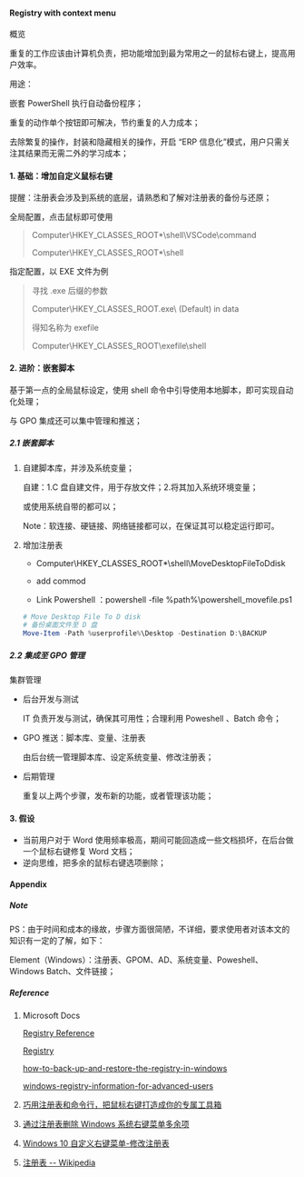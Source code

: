 #### Registry with context menu

概览

重复的工作应该由计算机负责，把功能增加到最为常用之一的鼠标右键上，提高用户效率。

用途：

嵌套 PowerShell 执行自动备份程序；

重复的动作单个按钮即可解决，节约重复的人力成本；

去除繁复的操作，封装和隐藏相关的操作，开启 “ERP 信息化”模式，用户只需关注其结果而无需二外的学习成本；



#### 1. 基础：增加自定义鼠标右键

提醒：注册表会涉及到系统的底层，请熟悉和了解对注册表的备份与还原；

全局配置，点击鼠标即可使用

> Computer\HKEY_CLASSES_ROOT\*\shell\VSCode\command
>
> Computer\HKEY_CLASSES_ROOT\*\shell

指定配置，以 EXE 文件为例

> 寻找 .exe 后缀的参数
>
> Computer\HKEY_CLASSES_ROOT\.exe\ (Default) in data
>
> 得知名称为 exefile
>
> Computer\HKEY_CLASSES_ROOT\exefile\shell



#### 2. 进阶：嵌套脚本

基于第一点的全局鼠标设定，使用 shell 命令中引导使用本地脚本，即可实现自动化处理；

与 GPO 集成还可以集中管理和推送；

##### 2.1 嵌套脚本

1. 自建脚本库，并涉及系统变量；

   自建：1.C 盘自建文件，用于存放文件；2.将其加入系统环境变量；

   或使用系统自带的都可以；

   Note：软连接、硬链接、网络链接都可以，在保证其可以稳定运行即可。

2. 增加注册表

   - Computer\HKEY_CLASSES_ROOT\*\shell\MoveDesktopFileToDdisk

   - add commod
   - Link Powershell ：powershell -file %path%\powershell_movefile.ps1

   ```powershell
   # Move Desktop File To D disk
   # 备份桌面文件至 D 盘
   Move-Item -Path %userprofile%\Desktop -Destination D:\BACKUP
   ```

##### 2.2 集成至 GPO 管理

集群管理

- 后台开发与测试

   IT 负责开发与测试，确保其可用性；合理利用 Poweshell 、Batch 命令；

- GPO 推送：脚本库、变量、注册表

  由后台统一管理脚本库、设定系统变量、修改注册表；

- 后期管理

  重复以上两个步骤，发布新的功能，或者管理该功能；

  

#### 3. 假设

- 当前用户对于 Word 使用频率极高，期间可能回造成一些文档损坏，在后台做一个鼠标右键修复 Word 文档；
- 逆向思维，把多余的鼠标右键选项删除；



#### Appendix

##### Note

PS：由于时间和成本的缘故，步骤方面很简陋，不详细，要求使用者对该本文的知识有一定的了解，如下：

Element（Windows）：注册表、GPOM、AD、系统变量、Poweshell、Windows Batch、文件链接；

##### Reference

1. Microsoft Docs

   [Registry Reference](https://docs.microsoft.com/en-us/windows/win32/sysinfo/registry-reference)

   [Registry](https://docs.microsoft.com/en-us/windows/win32/sysinfo/registry)

   [how-to-back-up-and-restore-the-registry-in-windows](https://support.microsoft.com/zh-cn/help/322756/how-to-back-up-and-restore-the-registry-in-windows)

   [windows-registry-information-for-advanced-users](https://support.microsoft.com/zh-cn/help/256986/windows-registry-information-for-advanced-users)

2. [巧用注册表和命令行，把鼠标右键打造成你的专属工具箱](https://sspai.com/post/61098)

3. [通过注册表删除 Windows 系统右键菜单多余项](https://www.onlyzyx.com/00020.html)

4. [Windows 10 自定义右键菜单-修改注册表](https://blog.csdn.net/CrowNAir/article/details/78128566)

5. [注册表 -- Wikipedia](https://zh.wikipedia.org/wiki/注册表)

   